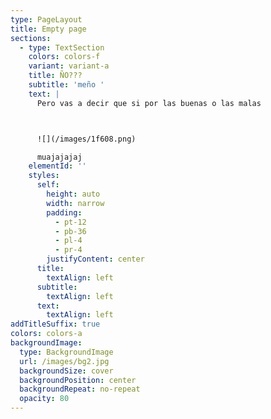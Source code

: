 ```yaml
---
type: PageLayout
title: Empty page
sections:
  - type: TextSection
    colors: colors-f
    variant: variant-a
    title: ÑO???
    subtitle: 'meño '
    text: |
      Pero vas a decir que si por las buenas o las malas 



      ![](/images/1f608.png)

      muajajajaj
    elementId: ''
    styles:
      self:
        height: auto
        width: narrow
        padding:
          - pt-12
          - pb-36
          - pl-4
          - pr-4
        justifyContent: center
      title:
        textAlign: left
      subtitle:
        textAlign: left
      text:
        textAlign: left
addTitleSuffix: true
colors: colors-a
backgroundImage:
  type: BackgroundImage
  url: /images/bg2.jpg
  backgroundSize: cover
  backgroundPosition: center
  backgroundRepeat: no-repeat
  opacity: 80
---
```

